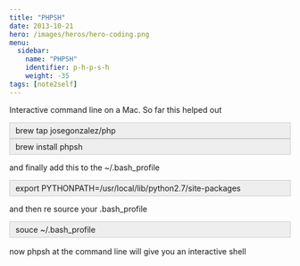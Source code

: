 ```yaml
---
title: "PHPSH"
date: 2013-10-21
hero: /images/heros/hero-coding.png
menu:
  sidebar:
    name: "PHPSH"
    identifier: p-h-p-s-h
    weight: -35
tags: [note2self]
---
```


<p>Interactive command line on a Mac. So far this helped out</p>

<div style="background:#eee;border:1px solid #ccc;padding:5px 10px;">brew tap josegonzalez/php</div>

<div style="background:#eee;border:1px solid #ccc;padding:5px 10px;">brew install phpsh</div>

<p>and finally add this to the ~/.bash_profile</p>

<div style="background:#eee;border:1px solid #ccc;padding:5px 10px;">export PYTHONPATH=/usr/local/lib/python2.7/site-packages&nbsp;</div>

<p>and then re source your .bash_profile</p>

<div style="background:#eee;border:1px solid #ccc;padding:5px 10px;">souce ~/.bash_profile</div>

<p><span style="line-height: 1.6em;">now phpsh at the command line will give you an interactive shell&nbsp;</span></p>
